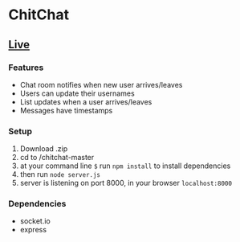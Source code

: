 # ChitChat #
## [Live](http://chitchat.mod.bz/) ##
### Features ###
- Chat room notifies when new user arrives/leaves
- Users can update their usernames
- List updates when a user arrives/leaves
- Messages have timestamps

### Setup ###
1. Download .zip
2. cd to /chitchat-master
3. at your command line `$` run `npm install` to install dependencies
4. then run `node server.js`
4. server is listening on port 8000, in your browser `localhost:8000`

### Dependencies ###
- socket.io
- express
